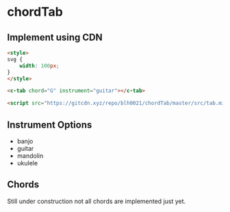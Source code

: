 # chordTab

## Implement using CDN

```html
<style>
svg {
    width: 100px;
}
</style>

<c-tab chord="G" instrument="guitar"></c-tab>

<script src="https://gitcdn.xyz/repo/blh0021/chordTab/master/src/tab.min.js"></script>
```

## Instrument Options
* banjo
* guitar
* mandolin
* ukulele

## Chords
Still under construction not all chords are implemented just yet. 
